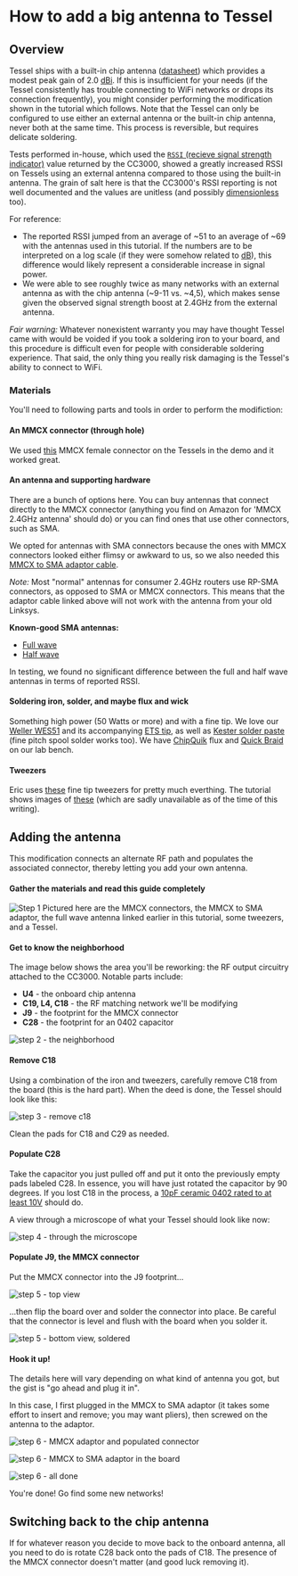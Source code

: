 # How to add a big antenna to Tessel

## Overview

Tessel ships with a built-in chip antenna ([datasheet](http://www.johansontechnology.com/images/stories/ip/rf-antennas/JTI_Antenna-2450AT43A100_1-04.pdf)) which provides a modest peak gain of 2.0 [dBi](http://en.wikipedia.org/wiki/DBi#Antenna_measurements). If this is insufficient for your needs (if the Tessel consistently has trouble connecting to WiFi networks or drops its connection frequently), you might consider performing the modification shown in the tutorial which follows. Note that the Tessel can only be configured to use either an external antenna or the built-in chip antenna, never both at the same time. This process is reversible, but requires delicate soldering.

Tests performed in-house, which used the [`RSSI` (recieve signal strength indicator)](http://en.wikipedia.org/wiki/Rssi) value returned by the CC3000, showed a greatly increased RSSI on Tessels using an external antenna compared to those using the built-in antenna. The grain of salt here is that the CC3000's RSSI reporting is not well documented and the values are unitless (and possibly [dimensionless](http://en.wikipedia.org/wiki/Dimensional_analysis) too).

For reference:
* The reported RSSI jumped from an average of ~51 to an average of ~69 with the antennas used in this tutorial. If the numbers are to be interpreted on a log scale (if they were somehow related to [dB](http://en.wikipedia.org/wiki/Decibel)), this difference would likely represent a considerable increase in signal power.
* We were able to see roughly twice as many networks with an external antenna as with the chip antenna (~9-11 vs. ~4,5), which makes sense given the observed signal strength boost at 2.4GHz from the external antenna. 

*Fair warning:* Whatever nonexistent warranty you may have thought Tessel came with would be voided if you took a soldering iron to your board, and this procedure is difficult even for people with considerable soldering experience. That said, the only thing you really risk damaging is the Tessel's ability to connect to WiFi.

### Materials

You'll need to following parts and tools in order to perform the modifiction:

#### An MMCX connector (through hole)

We used [this](http://www.digikey.com/product-detail/en/CONMMCX001/CONMMCX001-ND/1277204) MMCX female connector on the Tessels in the demo and it worked great.

#### An antenna and supporting hardware

There are a bunch of options here. You can buy antennas that connect directly to the MMCX connector (anything you find on Amazon for 'MMCX 2.4GHz antenna' should do) or you can find ones that use other connectors, such as SMA.

We opted for antennas with SMA connectors because the ones with MMCX connectors looked either flimsy or awkward to us, so we also needed this [MMCX to SMA adaptor cable](https://www.sparkfun.com/products/285).

*Note:* Most "normal" antennas for consumer 2.4GHz routers use RP-SMA connectors, as opposed to SMA or MMCX connectors. This means that the adaptor cable linked above will not work with the antenna from your old Linksys.

**Known-good SMA antennas:**

* [Full wave](http://www.digikey.com/product-detail/en/ANT-2.4-OC-LG-SMA/ANT-2.4-OC-LG-SMA-ND/2651620)
* [Half wave](http://www.digikey.com/product-search/en?x=15&y=13&lang=en&site=us&KeyWords=ANT-2.4-CW-QW-SMA-ND)
 
In testing, we found no significant difference between the full and half wave antennas in terms of reported RSSI.

#### Soldering iron, solder, and maybe flux and wick

Something high power (50 Watts or more) and with a fine tip. We love our [Weller WES51](http://www.digikey.com/product-detail/en/WES51/WES51-120V-ND/526397) and its accompanying [ETS tip](http://www.digikey.com/product-detail/en/ETS/ETS-ND/1669282), as well as [Kester solder paste](http://www.digikey.com/product-detail/en/7016070520/KE1507-ND/365533) (fine pitch spool solder works too). We have [ChipQuik](http://www.digikey.com/product-detail/en/SMD291/SMD291-ND/355201) flux and [Quick Braid](http://www.digikey.com/product-detail/en/Q-C-5AS/EB1090-ND/350545) on our lab bench.

#### Tweezers

Eric uses [these](http://www.amazon.com/gp/product/B006RBAHWM/ref=oh_details_o07_s02_i00?ie=UTF8&psc=1) fine tip tweezers for pretty much everthing. The tutorial shows images of [these](http://www.amazon.com/gp/product/B0015T787I/ref=oh_details_o07_s01_i00?ie=UTF8&psc=1) (which are sadly unavailable as of the time of this writing). 

## Adding the antenna

This modification connects an alternate RF path and populates the associated connector, thereby letting you add your own antenna.

#### Gather the materials and read this guide completely

![Step 1](https://s3.amazonaws.com/technicalmachine-assets/doc+pictures/wifi-01.jpg)
Pictured here are the MMCX connectors, the MMCX to SMA adaptor, the full wave antenna linked earlier in this tutorial, some tweezers, and a Tessel.

#### Get to know the neighborhood

The image below shows the area you'll be reworking: the RF output circuitry attached to the CC3000. Notable parts include:

* **U4** - the onboard chip antenna
* **C19, L4, C18** - the RF matching network we'll be modifying
* **J9** - the footprint for the MMCX connector
* **C28** - the footprint for an 0402 capacitor

![step 2 - the neighborhood](https://s3.amazonaws.com/technicalmachine-assets/doc+pictures/wifi-02.jpg)

#### Remove C18

Using a combination of the iron and tweezers, carefully remove C18 from the board (this is the hard part). When the deed is done, the Tessel should look like this:

![step 3 - remove c18](https://s3.amazonaws.com/technicalmachine-assets/doc+pictures/wifi-03.jpg)

Clean the pads for C18 and C29 as needed.

#### Populate C28

Take the capacitor you just pulled off and put it onto the previously empty pads labeled C28. In essence, you will have just rotated the capacitor by 90 degrees. If you lost C18 in the process, a [10pF ceramic 0402 rated to at least 10V](http://www.digikey.com/product-detail/en/CL05C100JB5NNNC/1276-1139-1-ND/3889225) should do.

A view through a microscope of what your Tessel should look like now:

![step 4 - through the microscope](https://s3.amazonaws.com/technicalmachine-assets/doc+pictures/wifi-04.jpg)

#### Populate J9, the MMCX connector

Put the MMCX connector into the J9 footprint...

![step 5 - top view](https://s3.amazonaws.com/technicalmachine-assets/doc+pictures/wifi-05.jpg)

...then flip the board over and solder the connector into place. Be careful that the connector is level and flush with the board when you solder it.

![step 5 - bottom view, soldered](https://s3.amazonaws.com/technicalmachine-assets/doc+pictures/wifi-06.jpg)

#### Hook it up!

The details here will vary depending on what kind of antenna you got, but the gist is "go ahead and plug it in".

In this case, I first plugged in the MMCX to SMA adaptor (it takes some effort to insert and remove; you may want pliers), then screwed on the antenna to the adaptor.

![step 6 - MMCX adaptor and populated connector](https://s3.amazonaws.com/technicalmachine-assets/doc+pictures/wifi-07.jpg)

![step 6 - MMCX to SMA adaptor in the board](https://s3.amazonaws.com/technicalmachine-assets/doc+pictures/wifi-08.jpg)

![step 6 - all done](https://s3.amazonaws.com/technicalmachine-assets/doc+pictures/wifi-09.jpg)

You're done! Go find some new networks!

## Switching back to the chip antenna

If for whatever reason you decide to move back to the onboard antenna, all you need to do is rotate C28 back onto the pads of C18. The presence of the MMCX connector doesn't matter (and good luck removing it).
